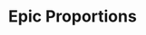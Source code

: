 ---
title: Epic Proportions
year: 2003
opening_date: 2003-03-07
closing_date: 2003-03-22
layout: productions
image:
image_caption:
image_credit:
playbill: 
category: 
Theatre: Theatre Jacksonville
Venue: Little Theatre
cast:
  Conspirator: 
    - Andrew Diimapilis
    - Andrew Langenbach
    - Erin Silas
  Octavium/Wally: Robert Pelaia
  D.W. DeWitt: Tom Nehl
  Louise Goldman: Jennifer Knight
  Phil Bennet: Carl Baum
  Benny Bennet: Alex Margulies
  Jack Shel: Andre Dimapilis
  Extra:
    - Andrew Langenbach
    - Andrew Langenbach
    - Robert Pelaia
    - Erin Silas
  Roman General: Andre Dimapilis
  Egyptian: 
    - Andre Dimapilis
    - Andrew Langenbach
    - Robert Pelaia
  Egyptian Dancing Girl: Erin Silas
  Queen of the Nile/Estelle: 
    - Erin Silas
    - Andrew Langenbach
  Queen's Attendant: Andrew Diimapilis
  Queen's Guard: 
    - Robert Pelaia
    - Andrew Dimapilis
  Executioner: Robert Pelaia
  Brady: Andre Dimapilis
  Cochette: Erin Silas
  Cochette's Assistant: Robert Pelaia
  Gladiator: 
    - Andre Dimapilis
    - Andrew Langenbach
    - Robert Pelaia
  Narrator: Matt 'Shotgun' Basford
crew:
  Artistic Director: Michael Lipp
  Stage Manager/Assistant Director: Christopher P. Farrell
  Technical Direcor: Jeffery L. Wagoner
  Set Design: Kelly J. Wagoner
  Costume Design: Joy Smith
  Lighting Design: Jeffery L. Wagoner
  Slideshow Design: Kelly J. Wagoner
  Sound Design: 
    - Matt 'Shotgun' Basford
    - Michael Lipp
  Running Crew: 
    - Debora Goldberg
    - Sarah Overton
    - Jessica Silas
    - Samantha Watson
  Light Board Operation: Gloria Pepe
  Sound Board Operator: Wendy Chambers
  Projection Operator: Jon Brenan
  Technical Assistant: 
    - Jason Henley
    - Sara Henley
  Props Mistress: Ashley Doyle
  Props Design: Randall D. Adkison
  Graphic Design: Gerald Charm
  Costume Construction: 
    - Joy Smith
    - Andra Smith
  Drop Construction and Styling: Jeanine Stites
  Hair and Make-up Design: Tracy Olin
orchestra:
external_links:
---